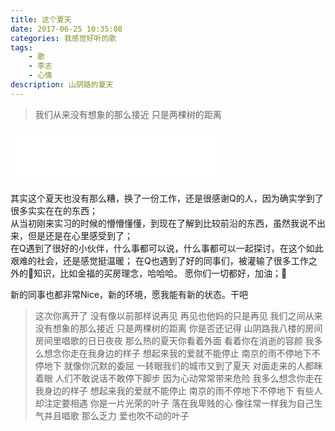 ```yaml
---
title: 这个夏天
date: 2017-06-25 10:35:08
categories: 我感觉好听的歌
tags: 
    - 歌
    - 李志
    - 心情
description: 山阴路的夏天
---
```


> 我们从来没有想象的那么接近
只是两棵树的距离
<!--more-->

<iframe frameborder="no" border="0" marginwidth="0" marginheight="0" width=330 height=86 src="//music.163.com/outchain/player?type=2&id=30967317&auto=1&height=66"></iframe>

其实这个夏天也没有那么糟，换了一份工作，还是很感谢Q的人，因为确实学到了很多实实在在的东西；  
从当初刚来实习的时候的懵懵懂懂，到现在了解到比较前沿的东西，虽然我说不出来，但是还是在心里感受到了；  
在Q遇到了很好的小伙伴，什么事都可以说，什么事都可以一起探讨，在这个如此艰难的社会，还是感觉挺温暖； 
在Q也遇到了好的同事们，被灌输了很多工作之外的知识，比如金福的买房理念，哈哈哈。 
愿你们一切都好，加油；💪

新的同事也都非常Nice，新的环境，愿我能有新的状态。干吧


> 这次你离开了
没有像以前那样说再见
再见也他妈的只是再见
我们之间从来
没有想象的那么接近
只是两棵树的距离
你是否还记得
山阴路我八楼的房间
房间里唱歌的日日夜夜
那么热的夏天你看着外面
看着你在消逝的容颜
我多么想念你走在我身边的样子
想起来我的爱就不能停止
南京的雨不停地下不停地下
就像你沉默的委屈
一转眼我们的城市又到了夏天
对面走来的人都眯着眼
人们不敢说话不敢停下脚步
因为心动常常带来危险
我多么想念你走在我身边的样子
想起来我的爱就不能停止
南京的雨不停地下不停地下
有些人却注定要相遇
你是一片光荣的叶子
落在我卑贱的心
像往常一样我为自己生气并且唱歌
那么乏力
爱也吹不动的叶子